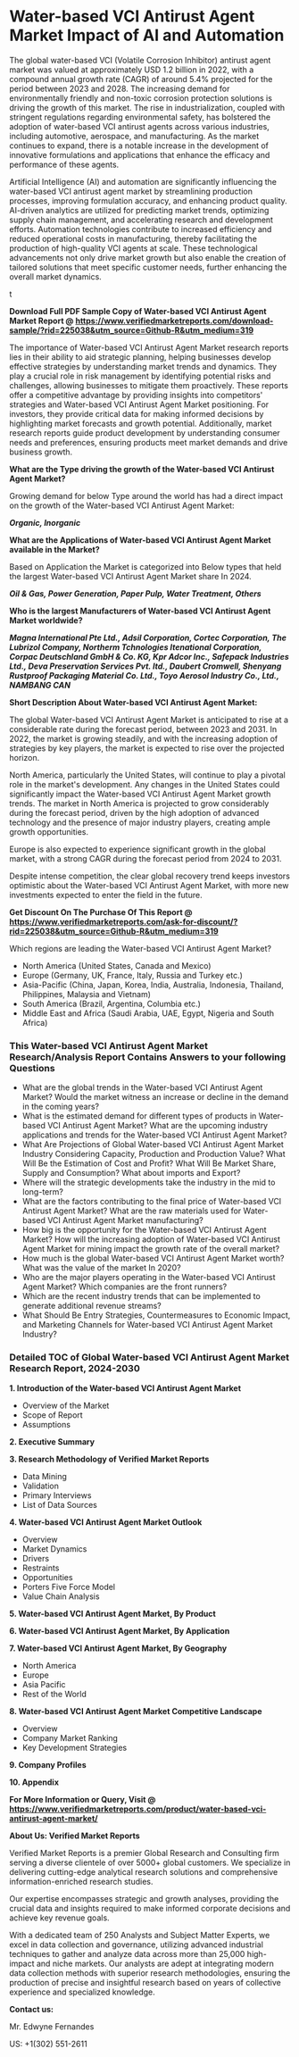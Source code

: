 <meta name="title" content="Global Water-based VCI Antirust Agent Market Impact of AI and Automation"><meta name="description" content="The global water-based VCI (Volatile Corrosion Inhibitor) antirust agent market was valued at approximately USD 1.2 billion in 2022, with a compound annual growth rate"><meta name="title" content="Water-based VCI Antirust Agent Market Size, Share, Scope, Trends, Growth, Opportunities, Analysis, Forecast"><h1>Water-based VCI Antirust Agent Market Impact of AI and Automation</h1><p>The global water-based VCI (Volatile Corrosion Inhibitor) antirust agent market was valued at approximately USD 1.2 billion in 2022, with a compound annual growth rate (CAGR) of around 5.4% projected for the period between 2023 and 2028. The increasing demand for environmentally friendly and non-toxic corrosion protection solutions is driving the growth of this market. The rise in industrialization, coupled with stringent regulations regarding environmental safety, has bolstered the adoption of water-based VCI antirust agents across various industries, including automotive, aerospace, and manufacturing. As the market continues to expand, there is a notable increase in the development of innovative formulations and applications that enhance the efficacy and performance of these agents.</p><p>Artificial Intelligence (AI) and automation are significantly influencing the water-based VCI antirust agent market by streamlining production processes, improving formulation accuracy, and enhancing product quality. AI-driven analytics are utilized for predicting market trends, optimizing supply chain management, and accelerating research and development efforts. Automation technologies contribute to increased efficiency and reduced operational costs in manufacturing, thereby facilitating the production of high-quality VCI agents at scale. These technological advancements not only drive market growth but also enable the creation of tailored solutions that meet specific customer needs, further enhancing the overall market dynamics.</p>t</p><p id="" class=""><strong>Download Full PDF Sample Copy of Water-based VCI Antirust Agent Market Report @ <a href="https://www.verifiedmarketreports.com/download-sample/?rid=225038&utm_source=Github-R&utm_medium=319" target="_blank">https://www.verifiedmarketreports.com/download-sample/?rid=225038&utm_source=Github-R&utm_medium=319</a></strong></p><p>The importance of&nbsp;Water-based VCI Antirust Agent Market research reports lies in their ability to aid strategic planning, helping businesses develop effective strategies by understanding market trends and dynamics. They play a crucial role in risk management by identifying potential risks and challenges, allowing businesses to mitigate them proactively. These reports offer a competitive advantage by providing insights into competitors' strategies and Water-based VCI Antirust Agent Market positioning. For investors, they provide critical data for making informed decisions by highlighting market forecasts and growth potential. Additionally, market research reports guide product development by understanding consumer needs and preferences, ensuring products meet market demands and drive business growth.</p><p><strong>What are the&nbsp;Type driving the growth of the Water-based VCI Antirust Agent Market?</strong></p><p id="" class="">Growing demand for below Type around the world has had a direct impact on the growth of the Water-based VCI Antirust Agent Market:</p><em><strong>Organic, Inorganic</strong></em></p><strong>What are the&nbsp;Applications&nbsp;of Water-based VCI Antirust Agent Market available in the Market?</strong></p><p id="" class="">Based on Application the Market is categorized into Below types that held the largest Water-based VCI Antirust Agent Market share In 2024.</p><em><strong>Oil & Gas, Power Generation, Paper Pulp, Water Treatment, Others</strong></em></p><strong>Who is the largest Manufacturers of Water-based VCI Antirust Agent Market worldwide?</strong></p><p><em><strong>Magna International Pte Ltd., Adsil Corporation, Cortec Corporation, The Lubrizol Company, Northerm Tchnologies Itenational Corporation, Corpac Deutschland GmbH & Co. KG, Kpr Adcor Inc., Safepack Industries Ltd., Deva Preservation Services Pvt. ltd., Daubert Cromwell, Shenyang Rustproof Packaging Material Co. Ltd., Toyo Aerosol Industry Co., Ltd., NAMBANG CAN</strong></em></p><p id="" class=""><strong>Short Description About Water-based VCI Antirust Agent Market:</strong></p><p>The global Water-based VCI Antirust Agent Market is anticipated to rise at a considerable rate during the forecast period, between 2023 and 2031. In 2022, the market is growing steadily, and with the increasing adoption of strategies by key players, the market is expected to rise over the projected horizon.</p><p>North America, particularly the United States, will continue to play a pivotal role in the market's development. Any changes in the United States could significantly impact the Water-based VCI Antirust Agent Market growth trends. The market in North America is projected to grow considerably during the forecast period, driven by the high adoption of advanced technology and the presence of major industry players, creating ample growth opportunities.</p><p>Europe is also expected to experience significant growth in the global market, with a strong CAGR during the forecast period from 2024 to 2031.</p><p>Despite intense competition, the clear global recovery trend keeps investors optimistic about the Water-based VCI Antirust Agent Market, with more new investments expected to enter the field in the future.</p><p id="" class=""><strong>Get Discount On The Purchase Of This Report @ <a href="https://www.verifiedmarketreports.com/ask-for-discount/?rid=225038&utm_source=Github-R&utm_medium=319" target="_blank">https://www.verifiedmarketreports.com/ask-for-discount/?rid=225038&utm_source=Github-R&utm_medium=319</a></strong></p>Which regions are leading the Water-based VCI Antirust Agent Market?</p><ul><li>North America (United States, Canada and Mexico)</li><li>Europe (Germany, UK, France, Italy, Russia and Turkey etc.)</li><li>Asia-Pacific (China, Japan, Korea, India, Australia, Indonesia, Thailand, Philippines, Malaysia and Vietnam)</li><li>South America (Brazil, Argentina, Columbia etc.)</li><li>Middle East and Africa (Saudi Arabia, UAE, Egypt, Nigeria and South Africa)</li></ul><h3 id="" class="">This Water-based VCI Antirust Agent Market Research/Analysis Report Contains Answers to your following Questions</h3><ul><li>What are the global trends in the Water-based VCI Antirust Agent Market? Would the market witness an increase or decline in the demand in the coming years?</li><li>What is the estimated demand for different types of products in Water-based VCI Antirust Agent Market? What are the upcoming industry applications and trends for the Water-based VCI Antirust Agent Market?</li><li>What Are Projections of Global Water-based VCI Antirust Agent Market Industry Considering Capacity, Production and Production Value? What Will Be the Estimation of Cost and Profit? What Will Be Market Share, Supply and Consumption? What about imports and Export?</li><li>Where will the strategic developments take the industry in the mid to long-term?</li><li>What are the factors contributing to the final price of Water-based VCI Antirust Agent Market? What are the raw materials used for Water-based VCI Antirust Agent Market manufacturing?</li><li>How big is the opportunity for the Water-based VCI Antirust Agent Market? How will the increasing adoption of Water-based VCI Antirust Agent Market for mining impact the growth rate of the overall market?</li><li>How much is the global Water-based VCI Antirust Agent Market worth? What was the value of the market In 2020?</li><li>Who are the major players operating in the Water-based VCI Antirust Agent Market? Which companies are the front runners?</li><li>Which are the recent industry trends that can be implemented to generate additional revenue streams?</li><li>What Should Be Entry Strategies, Countermeasures to Economic Impact, and Marketing Channels for Water-based VCI Antirust Agent Market Industry?</li></ul><h3 id="" class="">Detailed TOC of Global Water-based VCI Antirust Agent Market Research Report, 2024-2030</h3><p id="" class=""><strong>1. Introduction of the Water-based VCI Antirust Agent Market</strong></p><ul><li>Overview of the Market</li><li>Scope of Report</li><li>Assumptions</li></ul><p id="" class=""><strong>2. Executive Summary</strong></p><p id="" class=""><strong>3. Research Methodology of Verified Market Reports</strong></p><ul><li>Data Mining</li><li>Validation</li><li>Primary Interviews</li><li>List of Data Sources</li></ul><p id="" class=""><strong>4. Water-based VCI Antirust Agent Market Outlook</strong></p><ul><li>Overview</li><li>Market Dynamics</li><li>Drivers</li><li>Restraints</li><li>Opportunities</li><li>Porters Five Force Model</li><li>Value Chain Analysis</li></ul><p id="" class=""><strong>5. Water-based VCI Antirust Agent Market, By Product</strong></p><p id="" class=""><strong>6. Water-based VCI Antirust Agent Market, By Application</strong></p><p id="" class=""><strong>7. Water-based VCI Antirust Agent Market, By Geography</strong></p><ul><li>North America</li><li>Europe</li><li>Asia Pacific</li><li>Rest of the World</li></ul><p id="" class=""><strong>8. Water-based VCI Antirust Agent Market Competitive Landscape</strong></p><ul><li>Overview</li><li>Company Market Ranking</li><li>Key Development Strategies</li></ul><p id="" class=""><strong>9. Company Profiles</strong></p><p id="" class=""><strong>10. Appendix</strong></p><p id="" class=""><strong>For More Information or Query, Visit @ <a href="https://www.verifiedmarketreports.com/product/water-based-vci-antirust-agent-market/" target="_blank">https://www.verifiedmarketreports.com/product/water-based-vci-antirust-agent-market/</a></strong></p><p id="" class=""><strong>About Us: Verified Market Reports</strong></p><p id="" class="">Verified Market Reports is a premier Global Research and Consulting firm serving a diverse clientele of over 5000+ global customers. We specialize in delivering cutting-edge analytical research solutions and comprehensive information-enriched research studies.</p><p id="" class="">Our expertise encompasses strategic and growth analyses, providing the crucial data and insights required to make informed corporate decisions and achieve key revenue goals.</p><p id="" class="">With a dedicated team of 250 Analysts and Subject Matter Experts, we excel in data collection and governance, utilizing advanced industrial techniques to gather and analyze data across more than 25,000 high-impact and niche markets. Our analysts are adept at integrating modern data collection methods with superior research methodologies, ensuring the production of precise and insightful research based on years of collective experience and specialized knowledge.</p><p id="" class=""><strong>Contact us:</strong></p><p id="" class="">Mr. Edwyne Fernandes</p><p id="" class="">US: +1(302) 551-2611</p>
